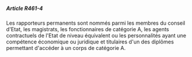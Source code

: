 ##### Article R461-4

Les rapporteurs permanents sont nommés parmi les membres du conseil d'Etat, les magistrats, les fonctionnaires de catégorie A, les agents contractuels de l'Etat de niveau équivalent ou les personnalités ayant une compétence économique ou juridique et titulaires d'un des diplômes permettant d'accéder à un corps de catégorie A.

